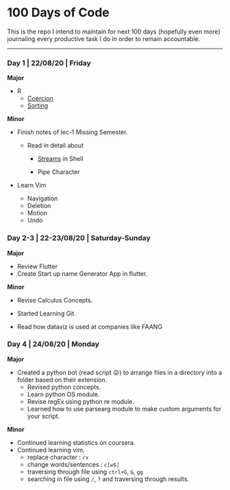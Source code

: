 # 100 Days of Code

This is the repo I intend to maintain for next 100 days (hopefully even more) journaling every productive task I do in order to remain accountable.

---

### Day 1 | 22/08/20 | Friday

**Major**

- R
  - [Coercion](https://rafalab.github.io/dsbook/r-basics.html#sorting)
  - [Sorting](https://rafalab.github.io/dsbook/r-basics.html#sorting)

**Minor**

- Finish notes of lec-1 Missing Semester.
  - Read in detail about
  
    - [Streams](https://en.wikibooks.org/wiki/Bourne_Shell_Scripting/Files_and_streams) in Shell
  
    - Pipe Character

- Learn Vim
  - Navigation
  - Deletion
  - Motion
  - Undo



### Day 2-3 | 22-23/08/20 | Saturday-Sunday

**Major**

- Review Flutter
- Create Start up name Generator App in flutter.

**Minor**

- Revise Calculus Concepts.
- Started Learning Git.

- Read how dataviz is used at companies like FAANG



### Day 4 | 24/08/20 | Monday

**Major**

- Created a python bot (read script :stuck_out_tongue_winking_eye:) to arrange files in a directory into a folder based on their extension.
  - Revised python concepts.
  - Learn python OS module.
  - Revise regEx using python re module.
  - Learned how to use parsearg module to make custom arguments for your script.

**Minor**

- Continued learning statistics on coursera.
- Continued learning vim.
  - replace character : `rx`
  - change words/sentences : `c[w$]`
  - traversing through file using `ctrl+G`, `G`, `gg`
  - searching in file using `/`, `?` and traversing through results.